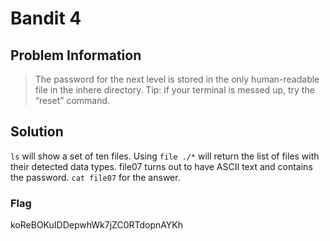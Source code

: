 # Bandit 4

## Problem Information 
  > The password for the next level is stored in the only human-readable file in the inhere directory. Tip: if your terminal is messed up, try the “reset” command.

## Solution
 `ls` will show a set of ten files. Using `file ./*` will return the list of files with their detected data types. file07 turns out to have ASCII text and contains the password. `cat file07` for the answer.
### Flag
koReBOKuIDDepwhWk7jZC0RTdopnAYKh
